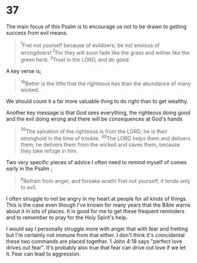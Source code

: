 # 37  

The main focus of this Psalm is to encourage us not to be drawn to getting success from evil means.  

>$^1$Fret not yourself because of evildoers;
  be not envious of wrongdoers!
  $^2$For they will soon fade like the grass
  and wither like the green herb.
  $^3$Trust in the LORD, and do good

A key verse is;

>$^{16}$Better is the little that the righteous has
  than the abundance of many wicked.  

We should count it a far more valuable thing to do right than to get wealthy.  

Another key message is that God sees everything, the righteous doing good and the evil doing wrong and there will be consequences at God's hands

>$^{39}$The salvation of the righteous is from the LORD;
  he is their stronghold in the time of trouble.
  >$^{40}$The LORD helps them and delivers them;
  he delivers them from the wicked and saves them,
  because they take refuge in him.  

Two very specific pieces of advice I often need to remind myself of comes early in the Psalm ;

>$^{8}$Refrain from anger, and forsake wrath!
  Fret not yourself; it tends only to evil.  

I often struggle to not be angry in my heart at people for all kinds of things. This is the case even though I've known for many years that the Bible warns about it in lots of places. It is good for me to get these frequent reminders and to remember to pray for the Holy Spirit's help.  

I would say I personally struggle more with anger that with fear and fretting but I'm certainly not immune from that either. I don't think it's coincidental these two commands are placed together. 1 John 4:18 says "perfect love drives out fear". It's probably also true that fear can drive out love if we let it. Fear can lead to aggression.